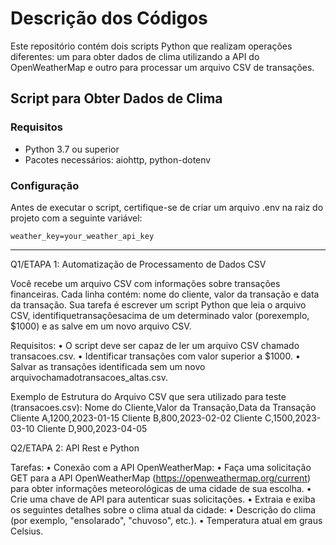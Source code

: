 # Descrição dos Códigos

Este repositório contém dois scripts Python que realizam operações diferentes: um para obter dados de clima utilizando a API do OpenWeatherMap e outro para processar um arquivo CSV de transações.

## Script para Obter Dados de Clima

### Requisitos

- Python 3.7 ou superior
- Pacotes necessários: aiohttp, python-dotenv

### Configuração

Antes de executar o script, certifique-se de criar um arquivo .env na raiz do projeto com a seguinte variável:

```dotenv
weather_key=your_weather_api_key
```





---

Q1/ETAPA 1:
Automatização de Processamento de Dados CSV

Você recebe um arquivo CSV com informações sobre transações financeiras. Cada linha contém: nome do cliente, valor da transação e data da transação. Sua tarefa é escrever um script Python que leia o arquivo CSV, identifiquetransaçõesacima de um determinado valor (porexemplo, $1000) e as salve em um novo arquivo CSV.

Requisitos:
•	O script deve ser capaz de ler um arquivo CSV chamado transacoes.csv.
•	Identificar transações com valor superior a $1000.
•	Salvar as transações identificada sem um novo arquivochamadotransacoes_altas.csv.

Exemplo de Estrutura do Arquivo CSV que sera utilizado para teste (transacoes.csv):
Nome do Cliente,Valor da Transação,Data da Transação
Cliente A,1200,2023-01-15
Cliente B,800,2023-02-02
Cliente C,1500,2023-03-10
Cliente D,900,2023-04-05


Q2/ETAPA 2:
API Rest e Python

Tarefas:
•	Conexão com a API OpenWeatherMap:
•	Faça uma solicitação GET para a API OpenWeatherMap (https://openweathermap.org/current) para obter informações meteorológicas de uma cidade de sua escolha.
•	Crie uma chave de API para autenticar suas solicitações.
•	Extraia e exiba os seguintes detalhes sobre o clima atual da cidade:
•	Descrição do clima (por exemplo, "ensolarado", "chuvoso", etc.).
•	Temperatura atual em graus Celsius.
